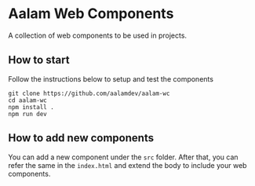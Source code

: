 
# Aalam Web Components

A collection of web components to be used in projects. 

## How to start

Follow the instructions below to setup and test the components
```
git clone https://github.com/aalamdev/aalam-wc
cd aalam-wc
npm install .
npm run dev
```

## How to add new components

You can add a new component under the ```src``` folder. After that, you can refer the same in the ```index.html``` and extend the body to include your web components.

